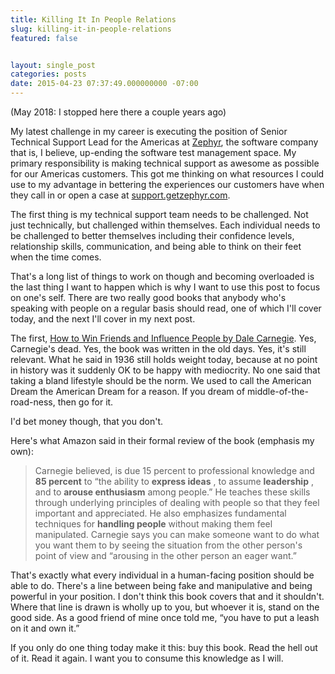 ```yaml
---
title: Killing It In People Relations
slug: killing-it-in-people-relations
featured: false


layout: single_post
categories: posts
date: 2015-04-23 07:37:49.000000000 -07:00
---
```


(May 2018: I stopped here there a couple years ago)

My latest challenge in my career is executing the position of Senior Technical Support Lead for the Americas at [Zephyr](http://getzephyr.com/), the software company that is, I believe, up-ending the software test management space. My primary responsibility is making technical support as awesome as possible for our Americas customers. This got me thinking on what resources I could use to my advantage in bettering the experiences our customers have when they call in or open a case at [support.getzephyr.com](http://support.getzephyr.com).

The first thing is my technical support team needs to be challenged. Not just technically, but challenged within themselves. Each individual needs to be challenged to better themselves including their confidence levels, relationship skills, communication, and being able to think on their feet when the time comes.

That's a long list of things to work on though and becoming overloaded is the last thing I want to happen which is why I want to use this post to focus on one's self. There are two really good books that anybody who's speaking with people on a regular basis should read, one of which I'll cover today, and the next I'll cover in my next post.

The first, [How to Win Friends and Influence People by Dale Carnegie](http://www.amazon.com/gp/product/B003WEAI4E/ref=as_li_tl?ie=UTF8&camp=1789&creative=390957&creativeASIN=B003WEAI4E&linkCode=as2&tag=jlymannet-20&linkId=2EUNCBNEPDTZAPLF). Yes, Carnegie's dead. Yes, the book was written in the old days. Yes, it's still relevant. What he said in 1936 still holds weight today, because at no point in history was it suddenly OK to be happy with mediocrity. No one said that taking a bland lifestyle should be the norm. We used to call the American Dream the American Dream for a reason. If you dream of middle-of-the-road-ness, then go for it.

I'd bet money though, that you don't.

Here's what Amazon said in their formal review of the book (emphasis my own):

> Carnegie believed, is due 15 percent to professional knowledge and **85 percent** to “the ability to **express ideas** , to assume **leadership** , and to **arouse enthusiasm** among people.” He teaches these skills through underlying principles of dealing with people so that they feel important and appreciated. He also emphasizes fundamental techniques for **handling people** without making them feel manipulated. Carnegie says you can make someone want to do what you want them to by seeing the situation from the other person's point of view and “arousing in the other person an eager want.”

That's exactly what every individual in a human-facing position should be able to do. There's a line between being fake and manipulative and being powerful in your position. I don't think this book covers that and it shouldn't. Where that line is drawn is wholly up to you, but whoever it is, stand on the good side. As a good friend of mine once told me, “you have to put a leash on it and own it.”

If you only do one thing today make it this: buy this book. Read the hell out of it. Read it again. I want you to consume this knowledge as I will.

